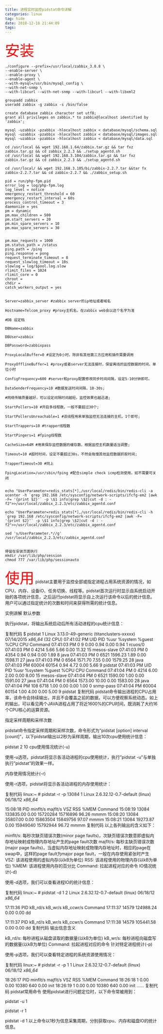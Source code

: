 ```yaml
---
title: 进程实时监控pidstat命令详解
categories: linux
tag: hide
date: 2018-12-18 21:44:09
tags:
---
```

<font color="red" size='10'>安装</font>
```autoyum -y install curl curl-devel net-snmp net-snmp-devel perl-DBI php-gd php-xml php-bcmath libxml2-devel
./configure --prefix=/usr/local/zabbix_3.0.8 \
--enable-server \
--enable-proxy \
--enable-agent \
--with-mysql=/usr/bin/mysql_config \
--with-net-snmp \
--with-libcurl --with-net-snmp --with-libcurl --with-libxml2

groupadd zabbix
useradd zabbix -g zabbix -s /bin/false

create database zabbix character set utf8;
grant all privileges on zabbix.* to zabbix@localhost identified by 'zabbix';

mysql -uzabbix -pzabbix -hlocalhost zabbix < database/mysql/schema.sql
mysql -uzabbix -pzabbix -hlocalhost zabbix < database/mysql/images.sql
mysql -uzabbix -pzabbix -hlocalhost zabbix < database/mysql/data.sql

cd /usr/local && wget 192.168.1.64/zabbix.tar.gz && tar fxz zabbix.tar.gz && cd zabbix_2.2.3 && ./setup_agentd.sh
cd /usr/local && wget 192.168.3.104/zabbix.tar.gz && tar fxz zabbix.tar.gz && cd zabbix_2.2.3 && ./setup_agentd.sh

cd /usr/local/ && wget 192.168.3.105/bi/zabbix-2.2.7.tar &&tar fx zabbix-2.2.7.tar && cd zabbix-2.2.7 && ./zabbix_setup.sh

pid = run/php-fpm.pid
error_log = log/php-fpm.log
log_level = notice
emergency_restart_threshold = 60
emergency_restart_interval = 60s
process_control_timeout = 3
daemonize = yes
pm = dynamic
pm.max_children = 500
pm.start_servers = 20
pm.min_spare_servers = 10
pm.max_spare_servers = 30


pm.max_requests = 1000
pm.status_path = /status
ping.path = /ping
ping.response = pong
request_terminate_timeout = 8
request_slowlog_timeout = 10s
slowlog = log/$pool.log.slow
rlimit_files = 1024
rlimit_core = 0
chroot =
chdir =
catch_workers_output = yes


Server=zabbix_server #zabbix server的ip地址或者域名

Hostname=Telcom_proxy #proxy主机名，在zabbix web会以这个名字为准

#DB 设定档

DBName=zabbix

DBUser=zabbix

DBPassword=zabbixpass

ProxyLocalBuffer=0 #设定为0小时，除非有其他第三方应用和插件需要调用

ProxyOfflineBuffer=1 #proxy或者server无法连接时，保留离线的监控数据的时间，单位小时

ConfigFrequency=600 #server和proxy配置修改同步时间间隔，设定5-10分钟即可。

DataSenderFrequency=10 #数据发送时间间隔，10-30s;

#网络传输质量越好，可以设定间隔时间越短，监控效果也越迅速;

StartPollers=10 #开启多线程数，一般不要超过30个;

StartPollersUnreachable=1 #该线程用来单独监控无法连接的主机，1个即可;

StartTrappers=10 #trapper线程数

StartPingers=1 #fping线程数

CacheSize=64M #用来保存监控数据的缓存数，根据监控主机数量适当调整;

Timeout=10 #超时时间，设定不要超过30s，不然会拖慢其他监控数据抓取时间;

TrapperTimeout=30 #同上

FpingLocation=/usr/sbin/fping #配合simple check icmp检测使用，如不需要可关闭


echo "UserParameter=redis_stats[*],/usr/local/redis/bin/redis-cli -a ucenter -h `grep 192.168 /etc/sysconfig/network-scripts/ifcfg-em2 |awk -F= '{print $2}'` -p \$1 info|grep \$2|cut -d : -f2">>/usr/local/zabbix_2.2.3/etc/zabbix_agentd.conf

echo "UserParameter=redis_stats[*],/usr/local/redis/bin/redis-cli -h `grep 192.168 /etc/sysconfig/network-scripts/ifcfg-em2 |awk -F= '{print $2}'` -p \$1 info|grep \$2|cut -d : -f2">>/usr/local/zabbix_2.2.3/etc/zabbix_agentd.conf

sed 's/UserParameter.*//g' /usr/local/zabbix_2.2.3/etc/zabbix_agentd.conf


停留在安装页面执行
mkdir /var/lib/php/session
chmod 777 /var/lib/php/sessionauto
```

<font color="red" size='10'>使用</font>
pidstat主要用于监控全部或指定进程占用系统资源的情况，如CPU，内存、设备IO、任务切换、线程等。pidstat首次运行时显示自系统启动开始的各项统计信息，之后运行pidstat将显示自上次运行该命令以后的统计信息。用户可以通过指定统计的次数和时间来获得所需的统计信息。

实例讲解
默认参数

执行pidstat，将输出系统启动后所有活动进程的cpu统计信息：

复制代码
$ pidstat 1
Linux 3.13.0-49-generic (titanclusters-xxxxx) 07/14/2015 _x86_64_ (32 CPU)
07:41:02 PM UID PID %usr %system %guest %CPU CPU Command
07:41:03 PM 0 9 0.00 0.94 0.00 0.94 1 rcuos/0
07:41:03 PM 0 4214 5.66 5.66 0.00 11.32 15 mesos-slave
07:41:03 PM 0 4354 0.94 0.94 0.00 1.89 8 java
07:41:03 PM 0 6521 1596.23 1.89 0.00 1598.11 27 java
07:41:03 PM 0 6564 1571.70 7.55 0.00 1579.25 28 java
07:41:03 PM 60004 60154 0.94 4.72 0.00 5.66 9 pidstat
07:41:03 PM UID PID %usr %system %guest %CPU CPU Command
07:41:04 PM 0 4214 6.00 2.00 0.00 8.00 15 mesos-slave
07:41:04 PM 0 6521 1590.00 1.00 0.00 1591.00 27 java
07:41:04 PM 0 6564 1573.00 10.00 0.00 1583.00 28 java
07:41:04 PM 108 6718 1.00 0.00 0.00 1.00 0 snmp-pass
07:41:04 PM 60004 60154 1.00 4.00 0.00 5.00 9 pidstat
复制代码
pidstat命令输出进程的CPU占用率，该命令会持续输出，并且不会覆盖之前的数据，可以方便观察系统动态。如上的输出，可以看见两个JAVA进程占用了将近1600%的CPU时间，既消耗了大约16个CPU核心的运算资源。

指定采样周期和采样次数

pidstat命令指定采样周期和采样次数，命令形式为”pidstat [option] interval [count]”，以下pidstat输出以2秒为采样周期，输出10次cpu使用统计信息：

pidstat 2 10
cpu使用情况统计(-u)

使用-u选项，pidstat将显示各活动进程的cpu使用统计，执行”pidstat -u”与单独执行”pidstat”的效果一样。

 

内存使用情况统计(-r)

使用-r选项，pidstat将显示各活动进程的内存使用统计：

复制代码
linux:~ # pidstat -r -p 13084 1
Linux 2.6.32.12-0.7-default (linux)             06/18/12        _x86_64_

15:08:18          PID  minflt/s  majflt/s     VSZ    RSS   %MEM  Command
15:08:19        13084 133835.00      0.00 15720284 15716896  96.26  mmmm
15:08:20        13084  35807.00      0.00 15863504 15849756  97.07  mmmm
15:08:21        13084  19273.87      0.00 15949040 15792944  96.72  mmmm
复制代码
以上各列输出的含义如下：

minflt/s: 每秒次缺页错误次数(minor page faults)，次缺页错误次数意即虚拟内存地址映射成物理内存地址产生的page fault次数
majflt/s: 每秒主缺页错误次数(major page faults)，当虚拟内存地址映射成物理内存地址时，相应的page在swap中，这样的page fault为major page fault，一般在内存使用紧张时产生
VSZ:      该进程使用的虚拟内存(以kB为单位)
RSS:      该进程使用的物理内存(以kB为单位)
%MEM:     该进程使用内存的百分比
Command:  拉起进程对应的命令
IO情况统计(-d)


使用-d选项，我们可以查看进程IO的统计信息：

复制代码
linux:~ # pidstat -d 1 2
Linux 2.6.32.12-0.7-default (linux)             06/18/12        _x86_64_

17:11:36          PID   kB_rd/s   kB_wr/s kB_ccwr/s  Command
17:11:37        14579 124988.24      0.00      0.00  dd

17:11:37          PID   kB_rd/s   kB_wr/s kB_ccwr/s  Command
17:11:38        14579 105441.58      0.00      0.00  dd
复制代码
输出信息含义

kB_rd/s: 每秒进程从磁盘读取的数据量(以kB为单位)
kB_wr/s: 每秒进程向磁盘写的数据量(以kB为单位)
Command: 拉起进程对应的命令
针对特定进程统计(-p)

使用-p选项，我们可以查看特定进程的系统资源使用情况：

复制代码
linux:~ # pidstat -r -p 1 1
Linux 2.6.32.12-0.7-default (linux)             06/18/12        _x86_64_

18:26:17          PID  minflt/s  majflt/s     VSZ    RSS   %MEM  Command
18:26:18            1      0.00      0.00   10380    640   0.00  init
18:26:19            1      0.00      0.00   10380    640   0.00  init
……
复制代码
pidstat常用命令
使用pidstat进行问题定位时，以下命令常被用到：

pidstat -u 1

pidstat -r 1

pidstat -d 1
以上命令以1秒为信息采集周期，分别获取cpu、内存和磁盘IO的统计信息。